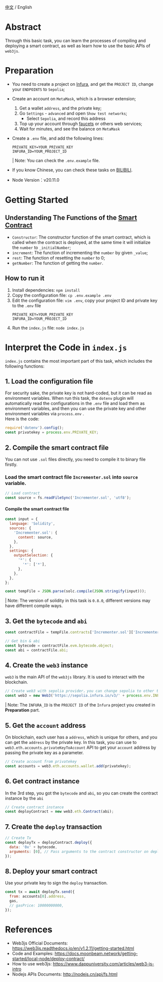 [中文](./README-cn.md) / English

# Abstract

Through this basic task, you can learn the processes of compiling and deploying a smart contract, as well as learn how to use the basic APIs of `web3js`.

# Preparation

- You need to create a project on [Infura](https://infura.io), and get the `PROJECT ID`, change your `ENDPOINTS` to `Sepolia`;

- Create an account on `MetaMask`, which is a browser extension;

  1. Get a wallet `address`, and the private key;
  2. Go `Settings` - `advanced` and open `Show test networks`;
     - Select `Sepolia`, and record this address
  3. Top up your account through [faucets](https://faucets.chain.link) or others web services;
  4. Wait for minutes, and see the balance on `MetaMask`

- Create a `.env` file, and add the following lines:

  ```text
  PRIVATE_KEY=YOUR_PRIVATE_KEY
  INFURA_ID=YOUR_PROJECT_ID
  ```

  | Note: You can check the `.env.example` file.

- If you know Chinese, you can check these tasks on [BILIBILI](https://www.bilibili.com/video/BV1Y44y1r7E6/).

- Node Version：v20.11.0

# Getting Started

## Understanding The Functions of the [Smart Contract](Incrementer.sol)

- `Constructor`: The constructor function of the smart contract, which is called when the contract is deployed, at the same time it will initialize the `number` to `_initialNumber`;
- `increment`: The function of incrementing the `number` by given `_value`;
- `rest`: The function of resetting the `number` to 0;
- `getNumber`: The function of getting the `number`.

## How to run it

1. Install dependencies: `npm install`
2. Copy the configuration file: `cp .env.example .env`
3. Edit the configuration file: `vim .env`, copy your project ID and private key to the `.env` file
   ```text
   PRIVATE_KEY=YOUR_PRIVATE_KEY
   INFURA_ID=YOUR_PROJECT_ID
   ```
4. Run the `index.js` file: `node index.js`

# Interpret the Code in `index.js`

`index.js` contains the most important part of this task, which includes the following functions:

## 1. Load the configuration file

For security sake, the private key is not hard-coded, but it can be read as environment variables. When run this task, the `dotenv` plugin will automatically read the configurations in the `.env` file and load them as environment variables, and then you can use the private key and other environment variables via `process.env` .  
Here is the code:

```js
require('dotenv').config();
const privatekey = process.env.PRIVATE_KEY;
```

## 2. Compile the smart contract file

You can not use `.sol` files directly, you need to compile it to binary file firstly.

### Load the smart contract file `Incrementer.sol` into `source` variable.

```js
// Load contract
const source = fs.readFileSync('Incrementer.sol', 'utf8');
```

#### Compile the smart contract file

```js
const input = {
  language: 'Solidity',
  sources: {
    'Incrementer.sol': {
      content: source,
    },
  },
  settings: {
    outputSelection: {
      '*': {
        '*': ['*'],
      },
    },
  },
};

const tempFile = JSON.parse(solc.compile(JSON.stringify(input)));
```

| Note: The version of solidity in this task is `0.8.0`, different versions may have different compile ways.

## 3. Get the `bytecode` and `abi`

```js
const contractFile = tempFile.contracts['Incrementer.sol']['Incrementer'];

// Get bin & abi
const bytecode = contractFile.evm.bytecode.object;
const abi = contractFile.abi;
```

## 4. Create the `web3` instance

`web3` is the main API of the `web3js` library. It is used to interact with the blockchain.

```js
// Create web3 with sepolia provider，you can change sepolia to other testnet
const web3 = new Web3('https://sepolia.infura.io/v3/' + process.env.INFURA_ID);
```

| Note: The `INFURA_ID` is the `PROJECT ID` of the `Infura` project you created in **Preparation** part.

## 5. Get the `account` address

On blockchain, each user has a `address`, which is unique for others, and you can get the `address` by the private key. In this task, you can use to `web3.eth.accounts.privateKeyToAccount` API to get your `account` address by passing the private key as a parameter.

```js
// Create account from privatekey
const accounts = web3.eth.accounts.wallet.add(privatekey);
```

## 6. Get contract instance

In the 3rd step, you got the `bytecode` and `abi`, so you can create the contract instance by the `abi`

```js
// Create contract instance
const deployContract = new web3.eth.Contract(abi);
```

## 7. Create the `deploy` transaction

```js
// Create Tx
const deployTx = deployContract.deploy({
  data: '0x' + bytecode,
  arguments: [0], // Pass arguments to the contract constructor on deployment(_initialNumber in Incremental.sol)
});
```

## 8. Deploy your smart contract

Use your private key to sign the `deploy` transaction.

```js
const tx = await deployTx.send({
  from: accounts[0].address,
  gas,
  // gasPrice: 10000000000,
});
```

# References

- Web3js Official Documents: https://web3js.readthedocs.io/en/v1.2.11/getting-started.html
- Code and Examples: https://docs.moonbeam.network/getting-started/local-node/deploy-contract/
- How to use web3js: https://www.dappuniversity.com/articles/web3-js-intro
- Nodejs APIs Documents: http://nodejs.cn/api/fs.html
